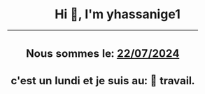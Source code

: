<h1 align='center'>Hi 👋, I'm yhassanige1</h1>
<div align='center'>

|<h2 align='center'>Nous sommes le: <u>22/07/2024</u></h2><h2 align='center'>c'est un lundi et je suis au: 🏢 travail.</h2>|
|---
</div>